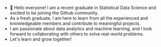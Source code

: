 - 👋 Hello everyone! I am a recent graduate in Statistical Data Science and excited to be joining the Github community. 
- As a fresh graduate, I am here to learn from all the experienced and knowledgeable members and contribute to meaningful projects. 
- I am passionate about data analytics and machine learning, and I look forward to collaborating with others to solve real-world problems. 
- Let's learn and grow together!

<!---
Enson2/Enson2 is a ✨ special ✨ repository because its `README.md` (this file) appears on your GitHub profile.
You can click the Preview link to take a look at your changes.
--->
